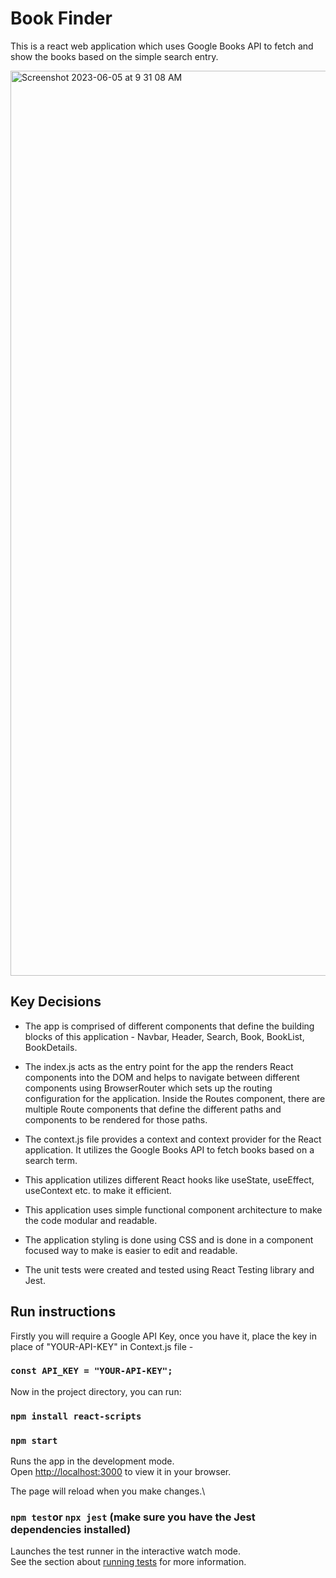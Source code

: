 
# Book Finder

This is a react web application which uses Google Books API to fetch and show the books based on the simple search entry. 

<img width="1448" alt="Screenshot 2023-06-05 at 9 31 08 AM" src="https://github.com/tanvijain13/my-book-app/assets/57685692/4ecf661a-26b1-4ce1-870f-82520da70125">

## Key Decisions 

- The app is comprised of different components that define the building blocks of this application - Navbar, Header, Search, Book, BookList, BookDetails.

- The index.js acts as the entry point for the app the renders React components into the DOM and helps to navigate between different components using BrowserRouter which sets up the routing configuration for the application.
Inside the Routes component, there are multiple Route components that define the different paths and components to be rendered for those paths.

- The context.js file provides a context and context provider for the React application. It utilizes the Google Books API to fetch books based on a search term.

- This application utilizes different React hooks like useState, useEffect, useContext etc. to make it efficient. 

- This application uses simple functional component architecture to make the code modular and readable. 

- The application styling is done using CSS and is done in a component focused way to make is easier to edit and readable. 

- The unit tests were created and tested using React Testing library and Jest.

## Run instructions

Firstly you will require a Google API Key, once you have it, place the key in place of "YOUR-API-KEY" in Context.js file - 

### `const API_KEY = "YOUR-API-KEY"; `

Now in the project directory, you can run:
### `npm install react-scripts`

### `npm start`

Runs the app in the development mode.\
Open [http://localhost:3000](http://localhost:3000) to view it in your browser.

The page will reload when you make changes.\

### `npm test`or `npx jest` (make sure you have the Jest dependencies installed)

Launches the test runner in the interactive watch mode.\
See the section about [running tests](https://facebook.github.io/create-react-app/docs/running-tests) for more information.
